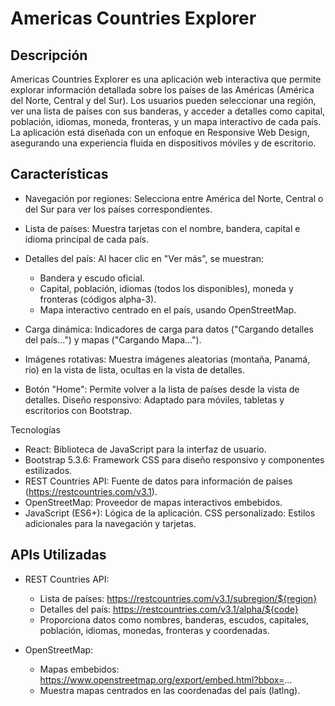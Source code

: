 # Americas Countries Explorer

## Descripción
Americas Countries Explorer es una aplicación web interactiva que permite explorar información detallada sobre los países de las Américas (América del Norte, Central y del Sur). Los usuarios pueden seleccionar una región, ver una lista de países con sus banderas, y acceder a detalles como capital, población, idiomas, moneda, fronteras, y un mapa interactivo de cada país. La aplicación está diseñada con un enfoque en Responsive Web Design, asegurando una experiencia fluida en dispositivos móviles y de escritorio.

## Características

- Navegación por regiones: Selecciona entre América del Norte, Central o del Sur para ver los países correspondientes.
- Lista de países: Muestra tarjetas con el nombre, bandera, capital e idioma principal de cada país.
- Detalles del país: Al hacer clic en "Ver más", se muestran:
    - Bandera y escudo oficial.
    - Capital, población, idiomas (todos los disponibles), moneda y fronteras (códigos alpha-3).
    - Mapa interactivo centrado en el país, usando OpenStreetMap.

- Carga dinámica: Indicadores de carga para datos ("Cargando detalles del país...") y mapas ("Cargando Mapa...").
- Imágenes rotativas: Muestra imágenes aleatorias (montaña, Panamá, río) en la vista de lista, ocultas en la vista de detalles.
- Botón "Home": Permite volver a la lista de países desde la vista de detalles.
Diseño responsivo: Adaptado para móviles, tabletas y escritorios con Bootstrap.

Tecnologías
- React: Biblioteca de JavaScript para la interfaz de usuario.
- Bootstrap 5.3.6: Framework CSS para diseño responsivo y componentes estilizados.
- REST Countries API: Fuente de datos para información de países (https://restcountries.com/v3.1).
- OpenStreetMap: Proveedor de mapas interactivos embebidos.
- JavaScript (ES6+): Lógica de la aplicación.
CSS personalizado: Estilos adicionales para la navegación y tarjetas.

## APIs Utilizadas
- REST Countries API:
    - Lista de países: https://restcountries.com/v3.1/subregion/${region}
    - Detalles del país: https://restcountries.com/v3.1/alpha/${code}
    - Proporciona datos como nombres, banderas, escudos, capitales, población, idiomas, monedas, fronteras y coordenadas.

- OpenStreetMap:
    - Mapas embebidos: https://www.openstreetmap.org/export/embed.html?bbox=...
    - Muestra mapas centrados en las coordenadas del país (latlng).